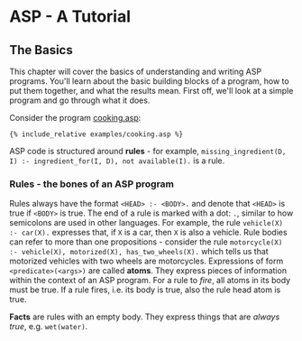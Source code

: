 # ASP - A Tutorial

## The Basics

This chapter will cover the basics of understanding and writing ASP programs. You'll learn about the basic building blocks of a program, how to put them together, and what the results mean. First off, we'll look at a simple program and go through what it does.

Consider the program [cooking.asp](examples/cooking.asp):
```
{% include_relative examples/cooking.asp %}
```
ASP code is structured around **rules** - for example, `missing_ingredient(D, I) :- ingredient_for(I, D), not available(I).` is a rule.

### Rules - the bones of an ASP program

Rules always have the format `<HEAD> :- <BODY>.` and denote that `<HEAD>` is true if `<BODY>` is true. The end of a rule is marked with a dot: `.`, similar to how semicolons are used in other languages.
For example, the rule `vehicle(X) :- car(X).` expresses that, if `X` is a car, then `X` is also a vehicle. Rule bodies can refer to more than one propositions - consider the rule `motorcycle(X) :- vehicle(X), motorized(X), has_two_wheels(X).` which tells us that motorized vehicles with two wheels are motorcycles. Expressions of form `<predicate>(<args>)` are called **atoms**. They express pieces of information within the context of an ASP program. For a rule to _fire_, all atoms in its body must be true. If a rule fires, i.e. its body is true, also the rule head atom is true.

**Facts** are rules with an empty body. They express things that are _always true_, e.g. `wet(water)`.
